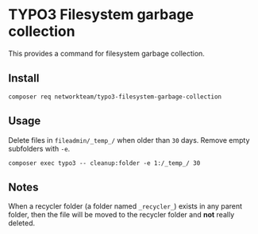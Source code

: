 # TYPO3 Filesystem garbage collection

This provides a command for filesystem garbage collection.

## Install

```shell
composer req networkteam/typo3-filesystem-garbage-collection
```

## Usage

Delete files in `fileadmin/_temp_/` when older than `30` days. Remove empty subfolders with `-e`.

```shell
composer exec typo3 -- cleanup:folder -e 1:/_temp_/ 30
```

## Notes

When a recycler folder (a folder named `_recycler_`) exists in any parent folder, then the file will be moved to the recycler folder and **not** really deleted.
